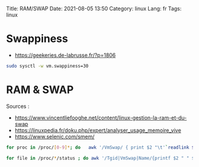 Title: RAM/SWAP
Date: 2021-08-05 13:50
Category: linux
Lang: fr
Tags: linux

# Swappiness

 * <https://geekeries.de-labrusse.fr/?p=1806>

```bash
sudo sysctl -w vm.swappiness=30
```
# RAM & SWAP

Sources :
 
 *  <https://www.vincentliefooghe.net/content/linux-gestion-la-ram-et-du-swap>
 *  <https://linuxpedia.fr/doku.php/expert/analyser_usage_memoire_vive>
 *  <https://www.selenic.com/smem/>

```bash
for proc in /proc/[0-9]*; do   awk '/VmSwap/ { print $2 "\t'`readlink $proc/exe | awk '{ print $1 }'`'" }' $proc/status; done | sort -n | awk '{ total += $1 ; print $0 } END { print total "\tTotal"}'

for file in /proc/*/status ; do awk '/Tgid|VmSwap|Name/{printf $2 " " $3}END{ print ""}' $file; done | grep kB  | sort -k 3 -n
```
